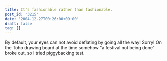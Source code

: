 ```yaml
---
title: It's fashionable rather than fashionable.
post_id: '3215'
date: '2004-12-27T00:26:00+09:00'
draft: false
tag: []
---
```


By default, your eyes can not avoid deflating by going all the way! Sorry! On the Toho drawing board at the time somehow "a festival not being done" broke out, so I tried piggybacking test.